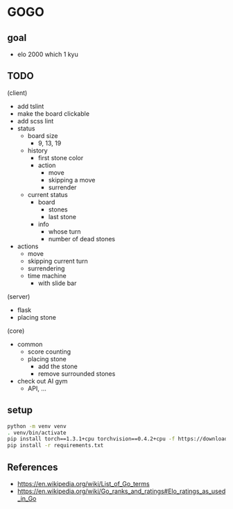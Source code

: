 # GOGO

## goal

- elo 2000 which 1 kyu

## TODO

(client)

- add tslint
- make the board clickable
- add scss lint
- status
  - board size
    - 9, 13, 19
  - history
    - first stone color
    - action
      - move
      - skipping a move
      - surrender
  - current status
    - board
      - stones
      - last stone
    - info
      - whose turn
      - number of dead stones
- actions
  - move
  - skipping current turn
  - surrendering
  - time machine
    - with slide bar

(server)

- flask
- placing stone

(core)

- common
  - score counting
  - placing stone
    - add the stone
    - remove surrounded stones
- check out AI gym
  - API, ...

## setup

```bash
python -m venv venv
. venv/bin/activate
pip install torch==1.3.1+cpu torchvision==0.4.2+cpu -f https://download.pytorch.org/whl/torch_stable.html
pip install -r requirements.txt
```

## References

- https://en.wikipedia.org/wiki/List_of_Go_terms
- https://en.wikipedia.org/wiki/Go_ranks_and_ratings#Elo_ratings_as_used_in_Go
